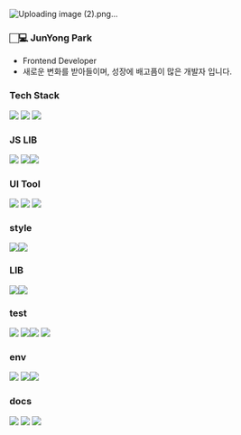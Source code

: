 
![Uploading image (2).png…]()


### 🏻‍💻   JunYong Park

- Frontend Developer
- 새로운 변화를 받아들이며, 성장에 배고픔이 많은 개발자 입니다.


### Tech Stack

 <img src="https://img.shields.io/badge/JavaScript-F7DF1E?style=flat&logo=JavaScript&logoColor=white"/>  <img src="https://img.shields.io/badge/TypeScript-3178C6?style=flat&logo=TypeScript&logoColor=white"/>  <img src="https://img.shields.io/badge/HTML5-E34F26?style=flat&logo=HTML5&logoColor=white"/>
 
 ### JS LIB
 <img src="https://img.shields.io/badge/React-61DAFB?style=flat&logo=React&logoColor=white"/>  <img src="https://img.shields.io/badge/Vue-4FC08D?style=flat&logo=Vue.js&logoColor=white"/><img src="https://img.shields.io/badge/Next.js-000000?style=flat&logo=Next.js&logoColor=white"/>

 ### UI Tool
 <img src="https://img.shields.io/badge/MUI-007FFF?style=flat&logo=MUI&logoColor=white"/> <img src="https://img.shields.io/badge/Ant Design-0170FE?style=flat&logo=Ant Design&logoColor=white"/>  <img src="https://img.shields.io/badge/Storybook-FF4785?style=flat&logo=Storybook&logoColor=white"/>

### style
 <img src="https://img.shields.io/badge/styled-components-DB7093?style=flat&logo=styled-components&logoColor=white"/><img src="https://img.shields.io/badge/Emotion-61DAFB?style=flat&logoColor=white"/>


### LIB
<img src="https://img.shields.io/badge/axios-5A29E4?style=flat&logo=Axios&logoColor=white"/><img src="https://img.shields.io/badge/React Query-FF4154?style=flat&logo=React Query&logoColor=white"/>

### test
<img src="https://img.shields.io/badge/Jest-C21325?style=flat&logo=Jest&logoColor=white"/> <img src="https://img.shields.io/badge/Testing Library-E33332?style=flat&logo=Testing Library&logoColor=white"/><img src="https://img.shields.io/badge/Puppeteer-40B5A4?style=flat&logo=Puppeteer&logoColor=white"/> 
<img src="https://img.shields.io/badge/Cypress-17202C?style=flat&logo=Cypress&logoColor=white"/>

### env
<img src="https://img.shields.io/badge/Webpack-8DD6F9?style=flat&logo=Webpack&logoColor=white"/> <img src="https://img.shields.io/badge/vite-%23646CFF.svg?style=for-the-badge&logo=vite&logoColor=white"/><img src="https://img.shields.io/badge/azure-%230072C6.svg?style=for-the-badge&logo=microsoftazure&logoColor=white"/>


### docs
 <img src="https://img.shields.io/badge/Notion-%23000000.svg?style=for-the-badge&logo=notion&logoColor=white"/> <img src="https://img.shields.io/badge/confluence-%23172BF4.svg?style=for-the-badge&logo=confluence&logoColor=white"/>  <img src="https://img.shields.io/badge/jira-%230A0FFF.svg?style=for-the-badge&logo=jira&logoColor=white"/>

<!--
**Junyong34/Junyong34** is a ✨ _special_ ✨ repository because its `README.md` (this file) appears on your GitHub profile.

Here are some ideas to get you started:

- 🔭 I’m currently working on ...
- 🌱 I’m currently learning ...
- 👯 I’m looking to collaborate on ...
- 🤔 I’m looking for help with ...
- 💬 Ask me about ...
- 📫 How to reach me: ...
- 😄 Pronouns: ...
- ⚡ Fun fact: ...
-->
